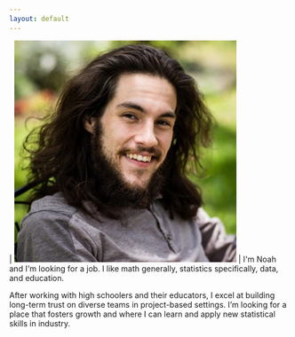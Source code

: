 ```yaml
---
layout: default
---
```



| ![alt text](me.jpg) | I'm Noah and I'm looking for a job. I like math generally, statistics specifically, data, and education.


After working with high schoolers and their educators, I excel at building long-term trust on diverse teams in project-based settings. I’m looking for a place that fosters growth and where I can learn and apply new statistical skills in industry.
